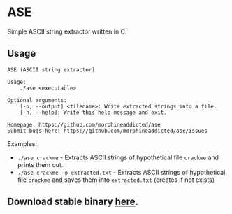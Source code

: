 # ASE
Simple ASCII string extractor written in C.

## Usage
```
ASE (ASCII string extractor)

Usage:
    ./ase <executable>

Optional arguments:
    [-o, --output] <filename>: Write extracted strings into a file.
    [-h, --help]: Write this help message and exit.

Homepage: https://github.com/morphineaddicted/ase
Submit bugs here: https://github.com/morphineaddicted/ase/issues
```
Examples:
- `./ase crackme` - Extracts ASCII strings of hypothetical file `crackme` and prints them out.
- `./ase crackme -o extracted.txt` - Extracts ASCII strings of hypothetical file `crackme` and saves them into `extracted.txt` (creates if not exists)

## Download stable binary [here](https://github.com/morphineaddicted/ase/releases/latest). 
